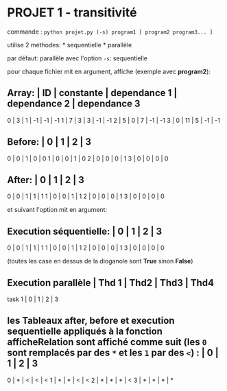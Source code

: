 # PROJET 1 - transitivité

commande : `python projet.py (-s) program1 [ program2 program3... ]`

utilise 2 méthodes:
    * sequentielle
    * parallèle

par défaut: parallèle
avec l'option `-s`: sequentielle

pour chaque fichier mit en argument, affiche (exemple avec **program2**):

Array:
   |   ID    | constante    | dependance 1    | dependance 2 | dependance 3
----------------------------------------------------------------------------
0  |   3     | 1            | -1              | -1           | -1
1  |   7     | 3            | 3               | -1           | -1
2  |   5     | 0            | 7               | -1           | -1
3  |   0     | 11           | 5               | -1           | -1

Before:
   | 0 | 1 | 2 | 3
-------------------
0  | 0 | 1 | 0 | 0
1  | 0 | 0 | 1 | 0
2  | 0 | 0 | 0 | 1
3  | 0 | 0 | 0 | 0

After:
   | 0 | 1 | 2 | 3
-------------------
0  | 0 | 1 | 1 | 1
1  | 0 | 0 | 1 | 1
2  | 0 | 0 | 0 | 1
3  | 0 | 0 | 0 | 0

et suivant l'option mit en argument:

Execution séquentielle:
   | 0 | 1 | 2 | 3
-------------------
0  | 0 | 1 | 1 | 1
1  | 0 | 0 | 1 | 1
2  | 0 | 0 | 0 | 1
3  | 0 | 0 | 0 | 0

(toutes les case en dessus de la dioganole sont **True** sinon **False**)

Execution parallèle
       | Thd 1 | Thd2 | Thd3 | Thd4
------------------------------------
task 1 | 0     | 1    | 2    | 3

les Tableaux **after**, **before** et **execution sequentielle** appliqués à la fonction __afficheRelation__ sont affiché comme suit (les `0` sont remplacés par des `*` et les `1` par des `<`) :
   | 0 | 1 | 2 | 3
-------------------
0  | * | < | < | <
1  | * | * | < | <
2  | * | * | * | <
3  | * | * | * | *